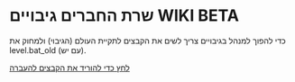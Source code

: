 # שרת החברים גיבויים WIKI BETA
כדי להפוך למנהל בגיבויים צריך לשים את הקבצים לתקיית העולם (הגיבוי) ולמחוק את level.bat_old (עם יש).

[לחץ כדי להוריד את הקבצים להעברה](https://github.com/Ori201/Friends-server-backups/files/12294484/default.zip)
